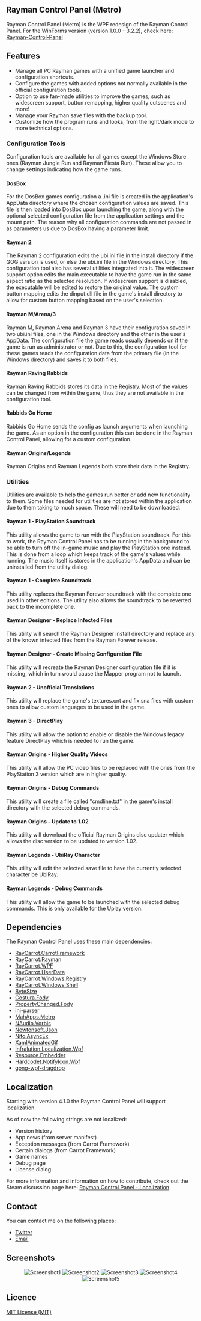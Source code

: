 ## Rayman Control Panel (Metro)
Rayman Control Panel (Metro) is the WPF redesign of the Rayman Control Panel. For the WinForms version (version 1.0.0 - 3.2.2), check here: [Rayman-Control-Panel](https://github.com/RayCarrot/Rayman-Control-Panel)

## Features
- Manage all PC Rayman games with a unified game launcher and configuration shortcuts.
- Configure the games with added options not normally available in the official configuration tools.
- Option to use fan-made utilities to improve the games, such as widescreen support, button remapping, higher quality cutscenes and more!
- Manage your Rayman save files with the backup tool.
- Customize how the program runs and looks, from the light/dark mode to more technical options.

### Configuration Tools
Configuration tools are available for all games except the Windows Store ones (Rayman Jungle Run and Rayman Fiesta Run). These allow you to change settings indicating how the game runs.

#### DosBox
For the DosBox games configuration a .ini file is created in the application's AppData directory where the chosen configuration values are saved. This file is then loaded into DosBox upon launching the game, along with the optional selected configuration file from the application settings and the mount path. The reason why all configuration commands are not passed in as parameters us due to DosBox having a parameter limit.

#### Rayman 2
The Rayman 2 configuration edits the ubi.ini file in the install directory if the GOG version is used, or else the ubi.ini file in the Windows directory. This configuration tool also has several utilities integrated into it.
The widescreen support option edits the main executable to have the game run in the same aspect ratio as the selected resolution. If widescreen support is disabled, the executable will be edited to restore the original value.
The custom button mapping edits the dinput.dll file in the game's install directory to allow for custom button mapping based on the user's selection.

#### Rayman M/Arena/3
Rayman M, Rayman Arena and Rayman 3 have their configuration saved in two ubi.ini files, one in the Windows directory and the other in the user's AppData. The configuration file the game reads usually depends on if the game is run as administrator or not. Due to this, the configuration tool for these games reads the configuration data from the primary file (in the Windows directory) and saves it to both files.

#### Rayman Raving Rabbids
Rayman Raving Rabbids stores its data in the Registry. Most of the values can be changed from within the game, thus they are not available in the configuration tool.

#### Rabbids Go Home
Rabbids Go Home sends the config as launch arguments when launching the game. As an option in the configuration this can be done in the Rayman Control Panel, allowing for a custom configuration.

#### Rayman Origins/Legends
Rayman Origins and Rayman Legends both store their data in the Registry.

### Utilities
Utilities are available to help the games run better or add new functionality to them. Some files needed for utilities are not stored within the application due to them taking to much space. These will need to be downloaded.

#### Rayman 1 - PlayStation Soundtrack
This utility allows the game to run with the PlayStation soundtrack. For this to work, the Rayman Control Panel has to be running in the background to be able to turn off the in-game music and play the PlayStation one instead. This is done from a loop which keeps track of the game's values while running. The music itself is stores in the application's AppData and can be uninstalled from the utility dialog.

#### Rayman 1 - Complete Soundtrack
This utility replaces the Rayman Forever soundtrack with the complete one used in other editions. The utility also allows the soundtrack to be reverted back to the incomplete one.

#### Rayman Designer - Replace Infected Files
This utility will search the Rayman Designer install directory and replace any of the known infected files from the Rayman Forever release.

#### Rayman Designer - Create Missing Configuration File
This utility will recreate the Rayman Designer configuration file if it is missing, which in turn would cause the Mapper program not to launch.

#### Rayman 2 - Unofficial Translations
This utility will replace the game's textures.cnt and fix.sna files with custom ones to allow custom languages to be used in the game.

#### Rayman 3 - DirectPlay
This utility will allow the option to enable or disable the Windows legacy feature DirectPlay which is needed to run the game.

#### Rayman Origins - Higher Quality Videos
This utility will allow the PC video files to be replaced with the ones from the PlayStation 3 version which are in higher quality.

#### Rayman Origins - Debug Commands
This utility will create a file called "cmdline.txt" in the game's install directory with the selected debug commands.

#### Rayman Origins - Update to 1.02
This utility will download the official Rayman Origins disc updater which allows the disc version to be updated to version 1.02.

#### Rayman Legends - UbiRay Character
This utility will edit the selected save file to have the currently selected character be UbiRay.

#### Rayman Legends - Debug Commands
This utility will allow the game to be launched with the selected debug commands. This is only available for the Uplay version.

## Dependencies
The Rayman Control Panel uses these main dependencies:

- [RayCarrot.CarrotFramework](https://github.com/RayCarrot/Carrot-Framework)
- [RayCarrot.Rayman](https://github.com/RayCarrot/RayCarrot.Rayman)
- [RayCarrot.WPF](https://github.com/RayCarrot/Carrot-WPF)
- [RayCarrot.UserData](https://github.com/RayCarrot/Carrot-Framework-Extensions/tree/master/RayCarrot.UserData)
- [RayCarrot.Windows.Registry](https://github.com/RayCarrot/Carrot-Framework-Extensions/tree/master/RayCarrot.Windows.Registry)
- [RayCarrot.Windows.Shell](https://github.com/RayCarrot/Carrot-Framework-Extensions/tree/master/RayCarrot.Windows.Shell)
- [ByteSize](https://github.com/omar/ByteSize)
- [Costura.Fody](https://github.com/Fody/Costura)
- [PropertyChanged.Fody](https://github.com/Fody/PropertyChanged)
- [ini-parser](https://github.com/rickyah/ini-parser)
- [MahApps.Metro](https://github.com/MahApps/MahApps.Metro)
- [NAudio.Vorbis](https://github.com/NAudio/Vorbis/)
- [Newtonsoft.Json](https://github.com/JamesNK/Newtonsoft.Json)
- [Nito.AsyncEx](https://github.com/StephenCleary/AsyncEx)
- [XamlAnimatedGif](https://github.com/XamlAnimatedGif/XamlAnimatedGif)
- [Infralution.Localization.Wpf](https://www.codeproject.com/Articles/35159/WPF-Localization-Using-RESX-Files)
- [Resource.Embedder](https://github.com/MarcStan/Resource.Embedder)
- [Hardcodet.NotifyIcon.Wpf](http://www.hardcodet.net/wpf-notifyicon)
- [gong-wpf-dragdrop](https://github.com/punker76/gong-wpf-dragdrop)

## Localization
Starting with version 4.1.0 the Rayman Control Panel will support localization.

As of now the following strings are not localized:
- Version history
- App news (from server manifest)
- Exception messages (from Carrot Framework)
- Certain dialogs (from Carrot Framework)
- Game names
- Debug page
- License dialog

For more information and information on how to contribute, check out the Steam discussion page here:
[Rayman Control Panel - Localization](https://steamcommunity.com/groups/RaymanControlPanel/discussions/0/1812044473314212117/)

## Contact
You can contact me on the following places:

- [Twitter](https://twitter.com/RayCarrot)
- [Email](mailto:RayCarrotMaster@gmail.com)

## Screenshots

<div align="center">

<img alt="Screenshot1" src="https://raw.githubusercontent.com/RayCarrot/Rayman-Control-Panel-Metro/master/Screenshots/Screenshot1.png">

<img alt="Screenshot2" src="https://raw.githubusercontent.com/RayCarrot/Rayman-Control-Panel-Metro/master/Screenshots/Screenshot2.png">

<img alt="Screenshot3" src="https://raw.githubusercontent.com/RayCarrot/Rayman-Control-Panel-Metro/master/Screenshots/Screenshot3.png">

<img alt="Screenshot4" src="https://raw.githubusercontent.com/RayCarrot/Rayman-Control-Panel-Metro/master/Screenshots/Screenshot4.png">

<img alt="Screenshot5" src="https://raw.githubusercontent.com/RayCarrot/Rayman-Control-Panel-Metro/master/Screenshots/Screenshot5.png">

</div>

## Licence

[MIT License (MIT)](./LICENSE)